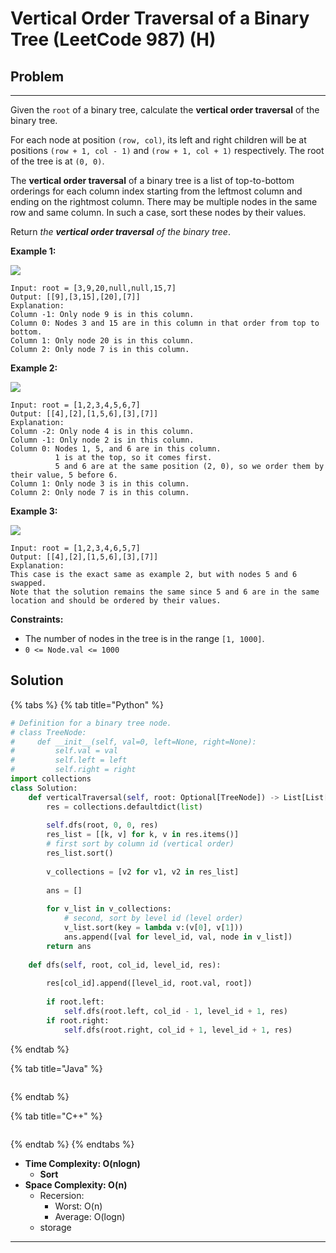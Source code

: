 # Vertical Order Traversal of a Binary Tree (LeetCode 987) (H)

## Problem

****

Given the `root` of a binary tree, calculate the **vertical order traversal** of the binary tree.

For each node at position `(row, col)`, its left and right children will be at positions `(row + 1, col - 1)` and `(row + 1, col + 1)` respectively. The root of the tree is at `(0, 0)`.

The **vertical order traversal** of a binary tree is a list of top-to-bottom orderings for each column index starting from the leftmost column and ending on the rightmost column. There may be multiple nodes in the same row and same column. In such a case, sort these nodes by their values.

Return _the **vertical order traversal** of the binary tree_.

&#x20;

**Example 1:**

![](https://assets.leetcode.com/uploads/2021/01/29/vtree1.jpg)

```
Input: root = [3,9,20,null,null,15,7]
Output: [[9],[3,15],[20],[7]]
Explanation:
Column -1: Only node 9 is in this column.
Column 0: Nodes 3 and 15 are in this column in that order from top to bottom.
Column 1: Only node 20 is in this column.
Column 2: Only node 7 is in this column.
```

**Example 2:**

![](https://assets.leetcode.com/uploads/2021/01/29/vtree2.jpg)

```
Input: root = [1,2,3,4,5,6,7]
Output: [[4],[2],[1,5,6],[3],[7]]
Explanation:
Column -2: Only node 4 is in this column.
Column -1: Only node 2 is in this column.
Column 0: Nodes 1, 5, and 6 are in this column.
          1 is at the top, so it comes first.
          5 and 6 are at the same position (2, 0), so we order them by their value, 5 before 6.
Column 1: Only node 3 is in this column.
Column 2: Only node 7 is in this column.
```

**Example 3:**

![](https://assets.leetcode.com/uploads/2021/01/29/vtree3.jpg)

```
Input: root = [1,2,3,4,6,5,7]
Output: [[4],[2],[1,5,6],[3],[7]]
Explanation:
This case is the exact same as example 2, but with nodes 5 and 6 swapped.
Note that the solution remains the same since 5 and 6 are in the same location and should be ordered by their values.
```

&#x20;

**Constraints:**

* The number of nodes in the tree is in the range `[1, 1000]`.
* `0 <= Node.val <= 1000`



## Solution&#x20;

{% tabs %}
{% tab title="Python" %}
```python
# Definition for a binary tree node.
# class TreeNode:
#     def __init__(self, val=0, left=None, right=None):
#         self.val = val
#         self.left = left
#         self.right = right
import collections
class Solution:
    def verticalTraversal(self, root: Optional[TreeNode]) -> List[List[int]]:
        res = collections.defaultdict(list)
        
        self.dfs(root, 0, 0, res)
        res_list = [[k, v] for k, v in res.items()]
        # first sort by column id (vertical order)
        res_list.sort()
        
        v_collections = [v2 for v1, v2 in res_list]
        
        ans = []
        
        for v_list in v_collections:
            # second, sort by level id (level order)
            v_list.sort(key = lambda v:(v[0], v[1]))
            ans.append([val for level_id, val, node in v_list])
        return ans
        
    def dfs(self, root, col_id, level_id, res):
        
        res[col_id].append([level_id, root.val, root])
        
        if root.left:
            self.dfs(root.left, col_id - 1, level_id + 1, res)
        if root.right:
            self.dfs(root.right, col_id + 1, level_id + 1, res)
```
{% endtab %}

{% tab title="Java" %}
```java
```
{% endtab %}

{% tab title="C++" %}
```cpp
```
{% endtab %}
{% endtabs %}

* **Time Complexity: O(nlogn)**
  * **Sort**
* **Space Complexity: O(n)**
  * Recersion:&#x20;
    * Worst: O(n)
    * Average: O(logn)
  * storage

****
